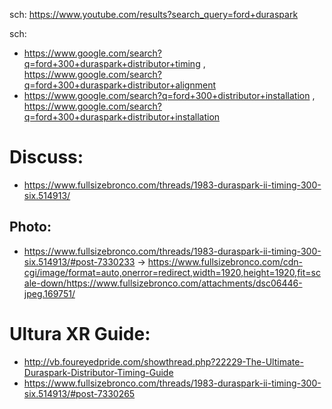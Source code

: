 sch: https://www.youtube.com/results?search_query=ford+duraspark

sch:
- https://www.google.com/search?q=ford+300+duraspark+distributor+timing , https://www.google.com/search?q=ford+300+duraspark+distributor+alignment
- https://www.google.com/search?q=ford+300+distributor+installation , https://www.google.com/search?q=ford+300+duraspark+distributor+installation

# Discuss:
- https://www.fullsizebronco.com/threads/1983-duraspark-ii-timing-300-six.514913/

## Photo:
- https://www.fullsizebronco.com/threads/1983-duraspark-ii-timing-300-six.514913/#post-7330233
-> https://www.fullsizebronco.com/cdn-cgi/image/format=auto,onerror=redirect,width=1920,height=1920,fit=scale-down/https://www.fullsizebronco.com/attachments/dsc06446-jpeg.169751/

# Ultura XR Guide:
- http://vb.foureyedpride.com/showthread.php?22229-The-Ultimate-Duraspark-Distributor-Timing-Guide
- https://www.fullsizebronco.com/threads/1983-duraspark-ii-timing-300-six.514913/#post-7330265
